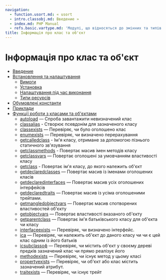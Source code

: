 ```yaml
---
navigation:
  - function.usort.md: « usort
  - intro.classobj.md: Введение »
  - index.md: PHP Manual
  - refs.basic.vartype.md: 'Модулі, що відносяться до змінних та типів'
title: Інформація про клас та об'єкт
---
```

# Інформація про клас та об'єкт

-   [Введение](intro.classobj.md)
-   [Встановлення та налаштування](classobj.setup.md)
    -   [Вимоги](classobj.requirements.md)
    -   [Установка](classobj.installation.md)
    -   [Налаштування під час виконання](classobj.configuration.md)
    -   [Типи ресурсів](classobj.resources.md)
-   [Обумовлені константи](classobj.constants.md)
-   [Приклади](classobj.examples.md)
-   [Функції роботи з класами та об'єктами](ref.classobj.md)
    -   [autoload](function.autoload.md) — Спроба завантажити невизначений клас
    -   [classalias](function.class-alias.md) - Створює псевдонім для зазначеного класу
    -   [classexists](function.class-exists.md) — Перевіряє, чи було оголошено клас
    -   [enumexists](function.enum-exists.md) — Перевіряє, чи визначено перерахування
    -   [getcalledclass](function.get-called-class.md) - Ім'я класу, отримане за допомогою пізнього статичного зв'язування
    -   [getclassmethods](function.get-class-methods.md) - Повертає масив імен методів класу
    -   [getclassvars](function.get-class-vars.md) — Повертає оголошені за умовчанням властивості класу
    -   [getclass](function.get-class.md) - Повертає ім'я класу, до якого належить об'єкт
    -   [getdeclaredclasses](function.get-declared-classes.md) — Повертає масив із іменами оголошених класів
    -   [getdeclaredinterfaces](function.get-declared-interfaces.md) — Повертає масив усіх оголошених інтерфейсів
    -   [getdeclaredtraits](function.get-declared-traits.md) — Повертає масив із усіма оголошеними трейтами.
    -   [getmangledobjectvars](function.get-mangled-object-vars.md) — Повертає масив спотворених властивостей об'єкту
    -   [getobjectvars](function.get-object-vars.md) — Повертає властивості вказаного об'єкту
    -   [getparentclass](function.get-parent-class.md) — Повертає ім'я батьківського класу для об'єкта чи класу
    -   [interfaceexists](function.interface-exists.md) — Перевіряє, чи визначено інтерфейс.
    -   [іса](function.is-a.md) — Перевіряє, чи належить об'єкт до даного класу чи чи є цей клас одним із його батьків
    -   [ісsubclassоф](function.is-subclass-of.md) — Перевіряє, чи містить об'єкт у своєму дереві предків зазначений клас чи прямо реалізує його
    -   [methodexists](function.method-exists.md) — Перевіряє, чи існує метод у цьому класі
    -   [propertyexists](function.property-exists.md) — Перевіряє, чи об'єкт або клас містить зазначений атрибут.
    -   [traitexists](function.trait-exists.md) — Перевіряє, чи існує трейт
